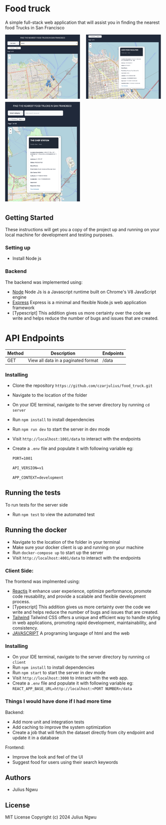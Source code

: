 # Food truck

A simple full-stack web application that will assist you in finding the nearest food Trucks in San Francisco

<div style="display: flex; justify-content: space-between; flex-wrap: wrap;">
  <img src="/normal.png" style="width: 48%; height: auto; margin-bottom: 10px;">
  <img src="/desktop.png" style="width: 48%; height: auto; margin-bottom: 10px;">
</div>

<div style="display: flex; justify-content: space-between; flex-wrap: wrap;">
  <img src="/tablet.png" style="width: 48%; height: auto; margin-bottom: 10px;">
</div>

## Getting Started

These instructions will get you a copy of the project up and running on your local machine for development and testing purposes.

### Setting up

- Install Node js

### Backend

The backend was implemented using:

- [Node](https://nodejs.org/en/) Node Js is a Javascript runtime built on Chrome's V8 JavaScript engine
- [Express](https://expressjs.com/) Express is a minimal and flexible Node.js web application framework
- [Typescript] This addition gives us more certainty over the code we write and helps reduce the number of bugs and issues that are created.

# API Endpoints

| Method | Description                         | Endpoints |
| ------ | ----------------------------------- | --------- |
| GET    | View all data in a paginated format | /data     |

### Installing

- Clone the repository `https://github.com/czarjulius/food_truck.git`
- Navigate to the location of the folder
- On your IDE terminal, navigate to the server directory by running `cd server`
- Run `npm install` to install dependencies
- Run `npm run dev` to start the server in dev mode
- Visit `http://localhost:1001/data` to interact with the endpoints
- Create a `.env` file and populate it with following variable eg:

  `PORT=1001`

  `API_VERSION=v1`

  `APP_CONTEXT=development`

## Running the tests

To run tests for the server side

- Run `npm test` to view the automated test

## Running the docker

- Navigate to the location of the folder in your terminal
- Make sure your docker client is up and running on your machine
- Run `docker-compose up` to start up the server
- Visit `http://localhost:4001/data` to interact with the endpoints

### Client Side:

The frontend was implmented using:

- [Reactjs](https://legacy.reactjs.org/) It enhance user experience, optimize performance, promote code reusability, and provide a scalable and flexible development process.
- [Typescript] This addition gives us more certainty over the code we write and helps reduce the number of bugs and issues that are created.
- [Tailwind](https://tailwindcss.com/) Tailwind CSS offers a unique and efficient way to handle styling in web applications, promoting rapid development, maintainability, and consistency.
- [JAVASCRIPT](https://www.javascript.com/) A programing language of html and the web

### Installing

- On your IDE terminal, navigate to the server directory by running `cd client`
- Run `npm install` to install dependencies
- Run `npm start` to start the server in dev mode
- Visit `http://localhost:3000` to interact with the web app.
- Create a `.env` file and populate it with following variable eg:
  `REACT_APP_BASE_URL=http://localhost:<PORT NUMBER>/data`

### Things I would have done if I had more time

Backend:

- Add more unit and integration tests
- Add caching to improve the system optimization
- Create a job that will fetch the dataset directly from city endpoint and update it in a database

Frontend:

- Improve the look and feel of the UI
- Suggest food for users using their search keywords

## Authors

- Julius Ngwu

## License

MIT License
Copyright (c) 2024 Julius Ngwu
